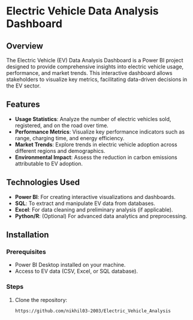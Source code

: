 # Electric Vehicle Data Analysis Dashboard

## Overview

The Electric Vehicle (EV) Data Analysis Dashboard is a Power BI project designed to provide comprehensive insights into electric vehicle usage, performance, and market trends. This interactive dashboard allows stakeholders to visualize key metrics, facilitating data-driven decisions in the EV sector.

## Features

- **Usage Statistics**: Analyze the number of electric vehicles sold, registered, and on the road over time.
- **Performance Metrics**: Visualize key performance indicators such as range, charging time, and energy efficiency.
- **Market Trends**: Explore trends in electric vehicle adoption across different regions and demographics.
- **Environmental Impact**: Assess the reduction in carbon emissions attributable to EV adoption.

## Technologies Used

- **Power BI**: For creating interactive visualizations and dashboards.
- **SQL**: To extract and manipulate EV data from databases.
- **Excel**: For data cleaning and preliminary analysis (if applicable).
- **Python/R**: (Optional) For advanced data analytics and preprocessing.

## Installation

### Prerequisites

- Power BI Desktop installed on your machine.
- Access to EV data (CSV, Excel, or SQL database).

### Steps

1. Clone the repository:
   ```bash
   https://github.com/nikhil03-2003/Electric_Vehicle_Analysis

